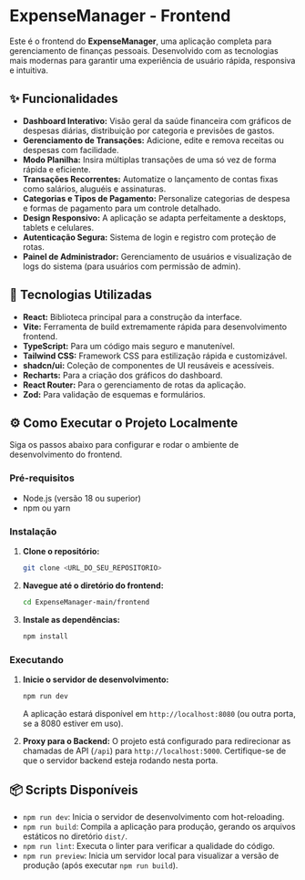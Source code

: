 # ExpenseManager - Frontend

Este é o frontend do **ExpenseManager**, uma aplicação completa para gerenciamento de finanças pessoais. Desenvolvido com as tecnologias mais modernas para garantir uma experiência de usuário rápida, responsiva e intuitiva.

## ✨ Funcionalidades

- **Dashboard Interativo:** Visão geral da saúde financeira com gráficos de despesas diárias, distribuição por categoria e previsões de gastos.
- **Gerenciamento de Transações:** Adicione, edite e remova receitas ou despesas com facilidade.
- **Modo Planilha:** Insira múltiplas transações de uma só vez de forma rápida e eficiente.
- **Transações Recorrentes:** Automatize o lançamento de contas fixas como salários, aluguéis e assinaturas.
- **Categorias e Tipos de Pagamento:** Personalize categorias de despesa e formas de pagamento para um controle detalhado.
- **Design Responsivo:** A aplicação se adapta perfeitamente a desktops, tablets e celulares.
- **Autenticação Segura:** Sistema de login e registro com proteção de rotas.
- **Painel de Administrador:** Gerenciamento de usuários e visualização de logs do sistema (para usuários com permissão de admin).

## 🚀 Tecnologias Utilizadas

- **React:** Biblioteca principal para a construção da interface.
- **Vite:** Ferramenta de build extremamente rápida para desenvolvimento frontend.
- **TypeScript:** Para um código mais seguro e manutenível.
- **Tailwind CSS:** Framework CSS para estilização rápida e customizável.
- **shadcn/ui:** Coleção de componentes de UI reusáveis e acessíveis.
- **Recharts:** Para a criação dos gráficos do dashboard.
- **React Router:** Para o gerenciamento de rotas da aplicação.
- **Zod:** Para validação de esquemas e formulários.

## ⚙️ Como Executar o Projeto Localmente

Siga os passos abaixo para configurar e rodar o ambiente de desenvolvimento do frontend.

### Pré-requisitos

- Node.js (versão 18 ou superior)
- npm ou yarn

### Instalação

1.  **Clone o repositório:**
    ```bash
    git clone <URL_DO_SEU_REPOSITORIO>
    ```

2.  **Navegue até o diretório do frontend:**
    ```bash
    cd ExpenseManager-main/frontend
    ```

3.  **Instale as dependências:**
    ```bash
    npm install
    ```

### Executando

1.  **Inicie o servidor de desenvolvimento:**
    ```bash
    npm run dev
    ```
    A aplicação estará disponível em `http://localhost:8080` (ou outra porta, se a 8080 estiver em uso).

2.  **Proxy para o Backend:** O projeto está configurado para redirecionar as chamadas de API (`/api`) para `http://localhost:5000`. Certifique-se de que o servidor backend esteja rodando nesta porta.

## 📦 Scripts Disponíveis

- `npm run dev`: Inicia o servidor de desenvolvimento com hot-reloading.
- `npm run build`: Compila a aplicação para produção, gerando os arquivos estáticos no diretório `dist/`.
- `npm run lint`: Executa o linter para verificar a qualidade do código.
- `npm run preview`: Inicia um servidor local para visualizar a versão de produção (após executar `npm run build`).

